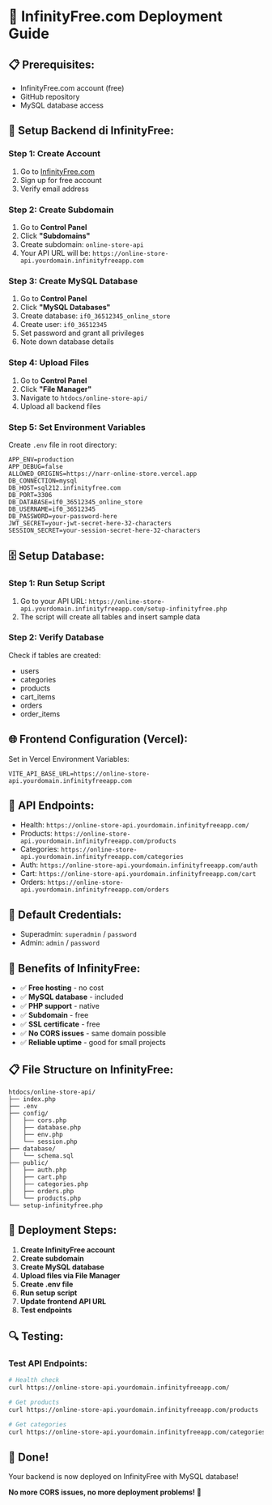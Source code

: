 # 🚀 InfinityFree.com Deployment Guide

## 📋 **Prerequisites:**
- InfinityFree.com account (free)
- GitHub repository
- MySQL database access

## 🔧 **Setup Backend di InfinityFree:**

### Step 1: Create Account
1. Go to [InfinityFree.com](https://infinityfree.com)
2. Sign up for free account
3. Verify email address

### Step 2: Create Subdomain
1. Go to **Control Panel**
2. Click **"Subdomains"**
3. Create subdomain: `online-store-api`
4. Your API URL will be: `https://online-store-api.yourdomain.infinityfreeapp.com`

### Step 3: Create MySQL Database
1. Go to **Control Panel**
2. Click **"MySQL Databases"**
3. Create database: `if0_36512345_online_store`
4. Create user: `if0_36512345`
5. Set password and grant all privileges
6. Note down database details

### Step 4: Upload Files
1. Go to **Control Panel**
2. Click **"File Manager"**
3. Navigate to `htdocs/online-store-api/`
4. Upload all backend files

### Step 5: Set Environment Variables
Create `.env` file in root directory:
```env
APP_ENV=production
APP_DEBUG=false
ALLOWED_ORIGINS=https://narr-online-store.vercel.app
DB_CONNECTION=mysql
DB_HOST=sql212.infinityfree.com
DB_PORT=3306
DB_DATABASE=if0_36512345_online_store
DB_USERNAME=if0_36512345
DB_PASSWORD=your-password-here
JWT_SECRET=your-jwt-secret-here-32-characters
SESSION_SECRET=your-session-secret-here-32-characters
```

## 🗄️ **Setup Database:**

### Step 1: Run Setup Script
1. Go to your API URL: `https://online-store-api.yourdomain.infinityfreeapp.com/setup-infinityfree.php`
2. The script will create all tables and insert sample data

### Step 2: Verify Database
Check if tables are created:
- users
- categories  
- products
- cart_items
- orders
- order_items

## 🌐 **Frontend Configuration (Vercel):**

Set in Vercel Environment Variables:
```
VITE_API_BASE_URL=https://online-store-api.yourdomain.infinityfreeapp.com
```

## 📡 **API Endpoints:**
- Health: `https://online-store-api.yourdomain.infinityfreeapp.com/`
- Products: `https://online-store-api.yourdomain.infinityfreeapp.com/products`
- Categories: `https://online-store-api.yourdomain.infinityfreeapp.com/categories`
- Auth: `https://online-store-api.yourdomain.infinityfreeapp.com/auth`
- Cart: `https://online-store-api.yourdomain.infinityfreeapp.com/cart`
- Orders: `https://online-store-api.yourdomain.infinityfreeapp.com/orders`

## 🔑 **Default Credentials:**
- Superadmin: `superadmin` / `password`
- Admin: `admin` / `password`

## 🎯 **Benefits of InfinityFree:**
- ✅ **Free hosting** - no cost
- ✅ **MySQL database** - included
- ✅ **PHP support** - native
- ✅ **Subdomain** - free
- ✅ **SSL certificate** - free
- ✅ **No CORS issues** - same domain possible
- ✅ **Reliable uptime** - good for small projects

## 📋 **File Structure on InfinityFree:**
```
htdocs/online-store-api/
├── index.php
├── .env
├── config/
│   ├── cors.php
│   ├── database.php
│   ├── env.php
│   └── session.php
├── database/
│   └── schema.sql
├── public/
│   ├── auth.php
│   ├── cart.php
│   ├── categories.php
│   ├── orders.php
│   └── products.php
└── setup-infinityfree.php
```

## 🚀 **Deployment Steps:**

1. **Create InfinityFree account**
2. **Create subdomain**
3. **Create MySQL database**
4. **Upload files via File Manager**
5. **Create .env file**
6. **Run setup script**
7. **Update frontend API URL**
8. **Test endpoints**

## 🔍 **Testing:**

### Test API Endpoints:
```bash
# Health check
curl https://online-store-api.yourdomain.infinityfreeapp.com/

# Get products
curl https://online-store-api.yourdomain.infinityfreeapp.com/products

# Get categories
curl https://online-store-api.yourdomain.infinityfreeapp.com/categories
```

## 🎉 **Done!**

Your backend is now deployed on InfinityFree with MySQL database!

**No more CORS issues, no more deployment problems! 🚀**
